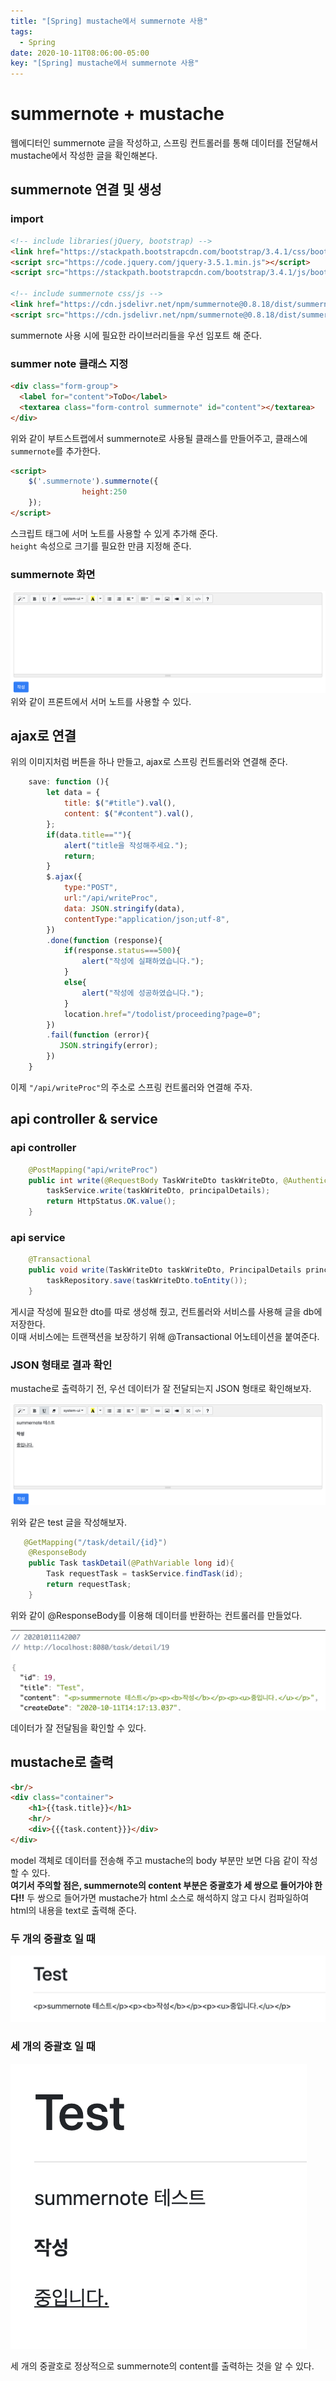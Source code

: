 ```yaml
---
title: "[Spring] mustache에서 summernote 사용"
tags:
  - Spring
date: 2020-10-11T08:06:00-05:00
key: "[Spring] mustache에서 summernote 사용"
---
```


# summernote + mustache

웹에디터인 summernote 글을 작성하고, 스프링 컨트롤러를 통해 데이터를 전달해서 mustache에서 작성한 글을 확인해본다.<br>

<!--more-->

## summernote 연결 및 생성

### import

```html
<!-- include libraries(jQuery, bootstrap) -->
<link href="https://stackpath.bootstrapcdn.com/bootstrap/3.4.1/css/bootstrap.min.css" rel="stylesheet">
<script src="https://code.jquery.com/jquery-3.5.1.min.js"></script>
<script src="https://stackpath.bootstrapcdn.com/bootstrap/3.4.1/js/bootstrap.min.js"></script>

<!-- include summernote css/js -->
<link href="https://cdn.jsdelivr.net/npm/summernote@0.8.18/dist/summernote.min.css" rel="stylesheet">
<script src="https://cdn.jsdelivr.net/npm/summernote@0.8.18/dist/summernote.min.js"></script>
```

summernote 사용 시에 필요한 라이브러리들을 우선 임포트 해 준다.<br>

### summer note 클래스 지정

```html
<div class="form-group">
  <label for="content">ToDo</label>
  <textarea class="form-control summernote" id="content"></textarea>
</div>
```
위와 같이 부트스트랩에서 summernote로 사용될 클래스를 만들어주고, 클래스에 `summernote`를 추가한다.<br>

```html
<script>
    $('.summernote').summernote({
                height:250
    });
</script>
```
스크립트 태그에 서머 노트를 사용할 수 있게 추가해 준다.<br>
`height` 속성으로 크기를 필요한 만큼 지정해 준다.<br>

### summernote 화면

![1](/assets/images/201011-1.png)<br>
위와 같이 프론트에서 서머 노트를 사용할 수 있다.<br>

## ajax로 연결

위의 이미지처럼 버튼을 하나 만들고, ajax로 스프링 컨트롤러와 연결해 준다.<br>

```javascript
    save: function (){
        let data = {
            title: $("#title").val(),
            content: $("#content").val(),
        };
        if(data.title==""){
            alert("title을 작성해주세요.");
            return;
        }
        $.ajax({
            type:"POST",
            url:"/api/writeProc",
            data: JSON.stringify(data),
            contentType:"application/json;utf-8",
        })
        .done(function (response){
            if(response.status===500){
                alert("작성에 실패하였습니다.");
            }
            else{
                alert("작성에 성공하였습니다.");
            }
            location.href="/todolist/proceeding?page=0";
        })
        .fail(function (error){
           JSON.stringify(error);
        })
    }
```

이제 `"/api/writeProc"`의 주소로 스프링 컨트롤러와 연결해 주자.<br>

## api controller & service

### api controller
```java
    @PostMapping("api/writeProc")
    public int write(@RequestBody TaskWriteDto taskWriteDto, @AuthenticationPrincipal PrincipalDetails principalDetails){
        taskService.write(taskWriteDto, principalDetails);
        return HttpStatus.OK.value();
    }
```

### api service
```java
    @Transactional
    public void write(TaskWriteDto taskWriteDto, PrincipalDetails principalDetails){
        taskRepository.save(taskWriteDto.toEntity());
    }
```

게시글 작성에 필요한 dto를 따로 생성해 줬고, 컨트롤러와 서비스를 사용해 글을 db에 저장한다.<br>
이때 서비스에는 트랜잭션을 보장하기 위해 @Transactional 어노테이션을 붙여준다.<br>

### JSON 형태로 결과 확인

mustache로 출력하기 전, 우선 데이터가 잘 전달되는지 JSON 형태로 확인해보자.<br>

![2](/assets/images/201011-2.png)<br>

위와 같은 test 글을 작성해보자.<br>

```java
   @GetMapping("/task/detail/{id}")
    @ResponseBody
    public Task taskDetail(@PathVariable long id){
        Task requestTask = taskService.findTask(id);
        return requestTask;
    }
```

위와 같이 @ResponseBody를 이용해 데이터를 반환하는 컨트롤러를 만들었다.<br>

![3](/assets/images/201011-3.png)<br>

데이터가 잘 전달됨을 확인할 수 있다.<br>

## mustache로 출력

```html
<br/>
<div class="container">
    <h1>{{task.title}}</h1>
    <hr/>
    <div>{{{task.content}}}</div>
</div>
```

model 객체로 데이터를 전송해 주고 mustache의 body 부분만 보면 다음 같이 작성할 수 있다.<br>
**여기서 주의할 점은, summernote의 content 부분은 중괄호가 세 쌍으로 들어가야 한다!!**
두 쌍으로 들어가면 mustache가 html 소스로 해석하지 않고 다시 컴파일하여 html의 내용을 text로 출력해 준다.<br>

### 두 개의 중괄호 일 때
![4](/assets/images/201011-4.png)<br>

### 세 개의 중괄호 일 때
![5](/assets/images/201011-5.png)<br>

세 개의 중괄호로 정상적으로 summernote의 content를 출력하는 것을 알 수 있다.<br>
